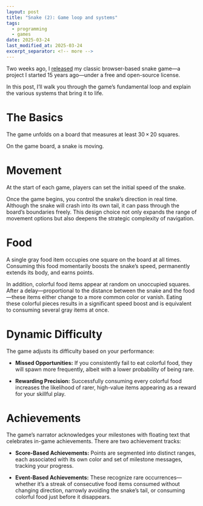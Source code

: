 ```yaml
---
layout: post
title: "Snake (2): Game loop and systems"
tags:
  - programming
  - games
date: 2025-03-24
last_modified_at: 2025-03-24
excerpt_separator: <!-- more -->
---
```


Two weeks ago, I [released][2] my classic browser-based snake game—a project I
started 15 years ago—under a free and open-source license.

In this post, I’ll walk you through the game’s fundamental loop and explain the
various systems that bring it to life.

<!-- more -->

# The Basics

The game unfolds on a board that measures at least 30&thinsp;&times;&thinsp;20
squares.

On the game board, a snake is moving.

# Movement

At the start of each game, players can set the initial speed of the snake.

Once the game begins, you control the snake’s direction in real time. Although
the snake will crash into its own tail, it can pass through the board’s
boundaries freely. This design choice not only expands the range of movement
options but also deepens the strategic complexity of navigation.

# Food

A single gray food item occupies one square on the board at all times.
Consuming this food momentarily boosts the snake’s speed, permanently extends
its body, and earns points.

In addition, colorful food items appear at random on unoccupied squares. After
a delay—proportional to the distance between the snake and the food—these items
either change to a more common color or vanish. Eating these colorful pieces
results in a significant speed boost and is equivalent to consuming several
gray items at once.

# Dynamic Difficulty

The game adjusts its difficulty based on your performance:

- **Missed Opportunities:** If you consistently fail to eat colorful food, they
  will spawn more frequently, albeit with a lower probability of being rare.

- **Rewarding Precision:** Successfully consuming every colorful food increases
  the likelihood of rarer, high-value items appearing as a reward for your
  skillful play.

# Achievements

The game’s narrator acknowledges your milestones with floating text that
celebrates in-game achievements. There are two achievement tracks:

- **Score-Based Achievements:** Points are segmented into distinct ranges, each
  associated with its own color and set of milestone messages, tracking your
  progress.

- **Event-Based Achievements:** These recognize rare occurrences—whether it’s a
  streak of consecutive food items consumed without changing direction,
  narrowly avoiding the snake’s tail, or consuming colorful food just before it
  disappears.

 [1]: /Snake
 [2]: https://github.com/witiko/snake
